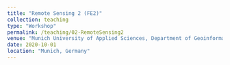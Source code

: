 ```yaml
---
title: "Remote Sensing 2 (FE2)"
collection: teaching
type: "Workshop"
permalink: /teaching/02-RemoteSensing2
venue: "Munich University of Applied Sciences, Department of Geoinformatics"
date: 2020-10-01
location: "Munich, Germany" 
---
```


